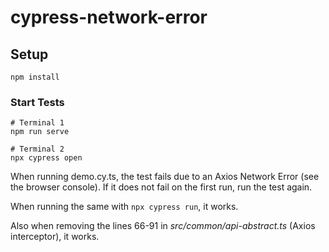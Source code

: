 # cypress-network-error

## Setup
```console
npm install
```

### Start Tests
```console
# Terminal 1
npm run serve

# Terminal 2
npx cypress open
```

When running demo.cy.ts, the test fails due to an Axios Network Error (see the browser console). If it does not fail on the first run, run the test again.

When running the same with `npx cypress run`, it works.

Also when removing the lines 66-91 in *src/common/api-abstract.ts* (Axios interceptor), it works.
